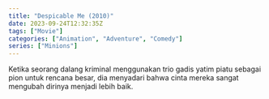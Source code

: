```yaml
---
title: "Despicable Me (2010)"
date: 2023-09-24T12:32:35Z
tags: ["Movie"]
categories: ["Animation", "Adventure", "Comedy"]
series: ["Minions"]
---
```


Ketika seorang dalang kriminal menggunakan trio gadis yatim piatu sebagai pion untuk rencana besar, dia menyadari bahwa cinta mereka sangat mengubah dirinya menjadi lebih baik.

  <mux-player stream-type="on-demand"
  src="https://kp3d-my.sharepoint.com/personal/ryoo_kp3d_onmicrosoft_com/_layouts/15/download.aspx?share=Ed7brhwBXZZHuFtH2EMwqfABUXoMddnG6FrFHt8bSy6x6g" metadata-video-title="Despicable Me (2010)" prefer-playback="mse" controls>
  </mux-player>
  
  
  <script src="https://cdn.jsdelivr.net/npm/@mux/mux-player"></script>
  
   <script id="xmUXPeTGrc9NAs8swMAZufWLcMjSsgyhLaXV6KteGSw" type="application/ld+json">
 {
  "@context": "https://schema.org/",
  "@type": "VideoObject",
  "name": "Despicable Me",
  "contentUrl": "https://stream.mux.com/tVK1nRrN9ebXi3O00ygHgVlOX1Xi6MfbrFJJjnv96KDI.m3u8",
  "thumbnailUrl": "https://www.themoviedb.org/t/p/original/xc9RAIOFUpLQq0lclodiBJneGTN.jpg?width=314&fit_mode=preserve&time=25",
  "uploadDate": "2023-09-24T12:32:35Z",
}

</script>
